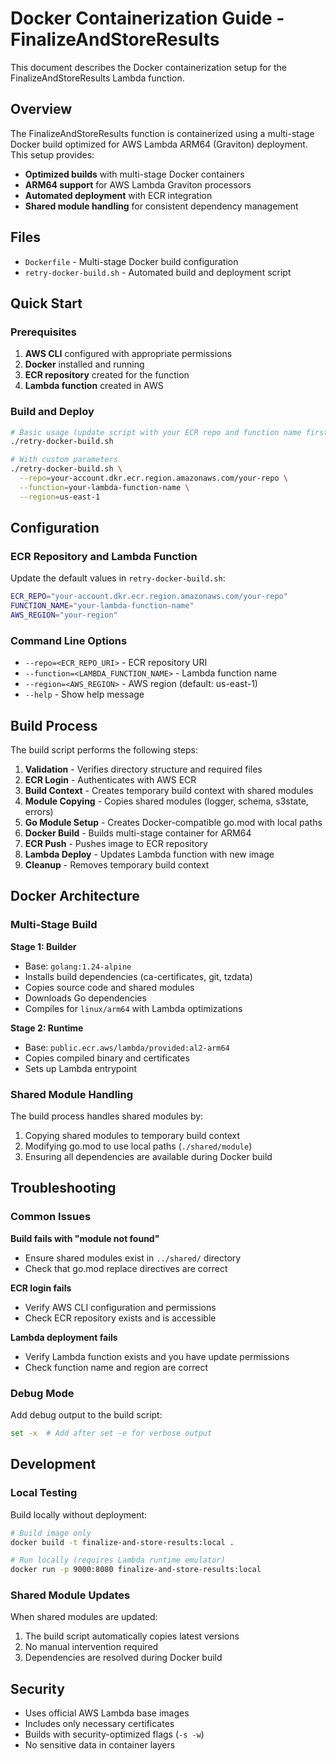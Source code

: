 # Docker Containerization Guide - FinalizeAndStoreResults

This document describes the Docker containerization setup for the FinalizeAndStoreResults Lambda function.

## Overview

The FinalizeAndStoreResults function is containerized using a multi-stage Docker build optimized for AWS Lambda ARM64 (Graviton) deployment. This setup provides:

- **Optimized builds** with multi-stage Docker containers
- **ARM64 support** for AWS Lambda Graviton processors
- **Automated deployment** with ECR integration
- **Shared module handling** for consistent dependency management

## Files

- `Dockerfile` - Multi-stage Docker build configuration
- `retry-docker-build.sh` - Automated build and deployment script

## Quick Start

### Prerequisites

1. **AWS CLI** configured with appropriate permissions
2. **Docker** installed and running
3. **ECR repository** created for the function
4. **Lambda function** created in AWS

### Build and Deploy

```bash
# Basic usage (update script with your ECR repo and function name first)
./retry-docker-build.sh

# With custom parameters
./retry-docker-build.sh \
  --repo=your-account.dkr.ecr.region.amazonaws.com/your-repo \
  --function=your-lambda-function-name \
  --region=us-east-1
```

## Configuration

### ECR Repository and Lambda Function

Update the default values in `retry-docker-build.sh`:

```bash
ECR_REPO="your-account.dkr.ecr.region.amazonaws.com/your-repo"
FUNCTION_NAME="your-lambda-function-name"
AWS_REGION="your-region"
```

### Command Line Options

- `--repo=<ECR_REPO_URI>` - ECR repository URI
- `--function=<LAMBDA_FUNCTION_NAME>` - Lambda function name
- `--region=<AWS_REGION>` - AWS region (default: us-east-1)
- `--help` - Show help message

## Build Process

The build script performs the following steps:

1. **Validation** - Verifies directory structure and required files
2. **ECR Login** - Authenticates with AWS ECR
3. **Build Context** - Creates temporary build context with shared modules
4. **Module Copying** - Copies shared modules (logger, schema, s3state, errors)
5. **Go Module Setup** - Creates Docker-compatible go.mod with local paths
6. **Docker Build** - Builds multi-stage container for ARM64
7. **ECR Push** - Pushes image to ECR repository
8. **Lambda Deploy** - Updates Lambda function with new image
9. **Cleanup** - Removes temporary build context

## Docker Architecture

### Multi-Stage Build

**Stage 1: Builder**
- Base: `golang:1.24-alpine`
- Installs build dependencies (ca-certificates, git, tzdata)
- Copies source code and shared modules
- Downloads Go dependencies
- Compiles for `linux/arm64` with Lambda optimizations

**Stage 2: Runtime**
- Base: `public.ecr.aws/lambda/provided:al2-arm64`
- Copies compiled binary and certificates
- Sets up Lambda entrypoint

### Shared Module Handling

The build process handles shared modules by:
1. Copying shared modules to temporary build context
2. Modifying go.mod to use local paths (`./shared/module`)
3. Ensuring all dependencies are available during Docker build

## Troubleshooting

### Common Issues

**Build fails with "module not found"**
- Ensure shared modules exist in `../shared/` directory
- Check that go.mod replace directives are correct

**ECR login fails**
- Verify AWS CLI configuration and permissions
- Check ECR repository exists and is accessible

**Lambda deployment fails**
- Verify Lambda function exists and you have update permissions
- Check function name and region are correct

### Debug Mode

Add debug output to the build script:
```bash
set -x  # Add after set -e for verbose output
```

## Development

### Local Testing

Build locally without deployment:
```bash
# Build image only
docker build -t finalize-and-store-results:local .

# Run locally (requires Lambda runtime emulator)
docker run -p 9000:8080 finalize-and-store-results:local
```

### Shared Module Updates

When shared modules are updated:
1. The build script automatically copies latest versions
2. No manual intervention required
3. Dependencies are resolved during Docker build

## Security

- Uses official AWS Lambda base images
- Includes only necessary certificates
- Builds with security-optimized flags (`-s -w`)
- No sensitive data in container layers
